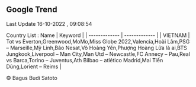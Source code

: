

## Google Trend
 
Last Update 16-10-2022 , 09:08:54

Country List :
 Name  | Keyword |
| ------------- | ------------- |
| VIETNAM | Tot vs Everton,Greenwood,MoMo,Miss Globe 2022,Valencia,Hoài Lâm,PSG – Marseille,Mỹ Linh,Bão Nesat,Võ Hoàng Yến,Phượng Hoàng Lửa là ai,BTS Jungkook,Liverpool – Man City,Man Utd – Newcastle,FC Annecy – Pau,Real vs Barca,Torino – Juventus,Ath Bilbao – atlético Madrid,Mai Tiến Dũng,Lorient – Reims |



© Bagus Budi Satoto

